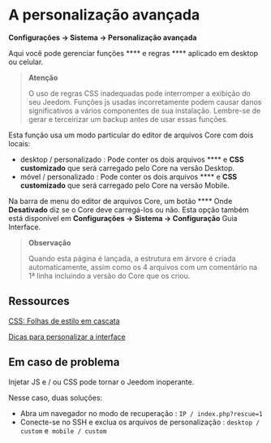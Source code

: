 # A personalização avançada
**Configurações → Sistema → Personalização avançada**

Aqui você pode gerenciar funções **** e regras **** aplicado em desktop ou celular.

> **Atenção**
>
> O uso de regras CSS inadequadas pode interromper a exibição do seu Jeedom. Funções js usadas incorretamente podem causar danos significativos a vários componentes de sua instalação. Lembre-se de gerar e terceirizar um backup antes de usar essas funções.

Esta função usa um modo particular do editor de arquivos Core com dois locais:

- desktop / personalizado : Pode conter os dois arquivos **** e **CSS customizado** que será carregado pelo Core na versão Desktop.
- móvel / personalizado : Pode conter os dois arquivos **** e **CSS customizado** que será carregado pelo Core na versão Mobile.

Na barra de menu do editor de arquivos Core, um botão **** Onde **Desativado** diz se o Core deve carregá-los ou não. Esta opção também está disponível em **Configurações → Sistema → Configuração** Guia Interface.

> **Observação**
>
> Quando esta página é lançada, a estrutura em árvore é criada automaticamente, assim como os 4 arquivos com um comentário na 1ª linha incluindo a versão do Core que os criou.

## Ressources

[CSS: Folhas de estilo em cascata](https://developer.mozilla.org/en-US/docs/Web/CSS)

[](https://developer.mozilla.org/en-US/docs/Web/JavaScript)

[Dicas para personalizar a interface](https://kiboost.github.io/jeedom_docs/jeedomV4Tips/Interface/)

## Em caso de problema

Injetar JS e / ou CSS pode tornar o Jeedom inoperante.

Nesse caso, duas soluções:

- Abra um navegador no modo de recuperação : `IP / index.php?rescue=1`
- Conecte-se no SSH e exclua os arquivos de personalização : `desktop / custom` e` mobile / custom`

